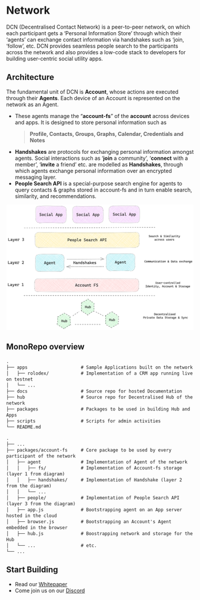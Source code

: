 # Network

DCN (Decentralised Contact Network) is a peer-to-peer network, on which each participant gets a ‘Personal Information Store’ through which their ‘agents’ can exchange contact information via handshakes such as ‘join, ‘follow’, etc. DCN provides seamless people search to the participants across the network and also provides a low-code stack to developers for building user-centric social utility apps. 

## Architecture

The fundamental unit of DCN is **Account**, whose actions are executed through their **Agents**. Each device of an Account is represented on the network as an Agent.
- These agents manage the “**account-fs**” of the **account** across devices and apps. It is designed to store personal information such as 
    > **Profile, Contacts, Groups, Graphs, Calendar, Credentials and Notes**
- **Handshakes** are protocols for exchanging personal information amongst agents. Social interactions such as ‘**join** a community’, ‘**connect** with a member’, ‘**invite** a friend’ etc. are modelled as **Handshakes**, through which agents exchange personal information over an encrypted messaging layer.
- **People Search API** is a special-purpose search engine for agents to query contacts & graphs stored in account-fs and in turn enable search, similarity, and recommendations.

![Layers](./docs/public/layers.png)

## MonoRepo overview

```
.
├── apps                    # Sample Applications built on the network
│   ├── rolodex/            # Implementation of a CRM app running live on testnet
│   └── ...
├── docs                    # Source repo for hosted Documentation
├── hub                     # Source repo for Decentralised Hub of the network
├── packages                # Packages to be used in building Hub and Apps
├── scripts                 # Scripts for admin activities
└── README.md
```
```
.
├── ...
├── packages/account-fs     # Core package to be used by every participant of the network
│   ├── agent               # Implementation of Agent of the network
│   │   ├── fs/             # Implementation of Account-fs storage (layer 1 from diagram)
│   │   ├── handshakes/     # Implementation of Handshake (layer 2 from the diagram)
│   │   └── ...
│   ├── people/             # Implementation of People Search API (layer 3 from the diagram)
│   ├── app.js              # Bootstrapping agent on an App server hosted in the cloud
│   ├── browser.js          # Bootstrapping an Account's Agent embedded in the browser
│   ├── hub.js              # Boostrapping network and storage for the Hub
│   └── ...                 # etc.
└── ...
```
## Start Building

* Read our [Whitepaper](https://shovelco.notion.site/Decentralised-Contact-Network-Summary-v0-4-6d8885c11cc9415d90f21a16fd007b93?pvs=4)
* Come join us on our [Discord](https://discord.gg/PmzsJeembE)
